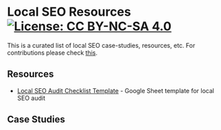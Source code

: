 # Local SEO Resources [![License: CC BY-NC-SA 4.0](https://licensebuttons.net/l/by-nc-sa/4.0/80x15.png)](https://creativecommons.org/licenses/by-nc-sa/4.0/)

This is a curated list of local SEO case-studies, resources, etc. For contributions please check [this](https://github.com/awesome-seo/local-seo/blob/master/CONTRIBUTIONS.md).

## Resources

 - [Local SEO Audit Checklist Template](https://docs.google.com/spreadsheets/d/1t5BVZwA_SnCXHqsBtLJTwo62I1c_tYgZV1SKXjCQUEg/edit#gid=0) - Google Sheet template for local SEO audit


## Case Studies


